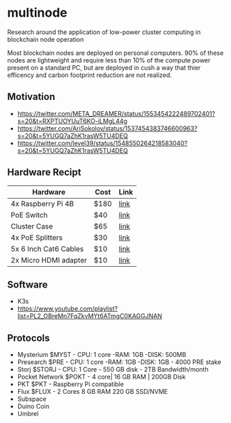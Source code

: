 # multinode
Research around the application of low-power cluster computing in blockchain node operation

Most blockchain nodes are deployed on personal computers. 90% of these nodes are lightweight and require less than 10% of the compute power present on a standard PC, but are deployed in cush a way that thier efficency and carbon footprint reduction are not realized. 

## Motivation 
* https://twitter.com/META_DREAMER/status/1553454222489702401?s=20&t=RXPTUOYUuT6KO-iLMgL44g
* https://twitter.com/AriSokolov/status/1537454383746600963?s=20&t=5YUGQ7aZhK1rasW5TU4DEQ
* https://twitter.com/level39/status/1548550264218583040?s=20&t=5YUGQ7aZhK1rasW5TU4DEQ

## Hardware Recipt
| Hardware | Cost | Link |
| ---------|------|----- |
| 4x Raspberry Pi 4B | $180 | [link](https://www.raspberrypi.com/products/raspberry-pi-4-model-b/) |
| PoE Switch | $40 | [link](https://www.amazon.com/TP-Link-Compliant-Shielded-Optimization-TL-SG1005P/dp/B07PPJTR15/ref=sr_1_9?crid=28RQ54F4P87PD&keywords=poe+switch&qid=1661007238&sprefix=poe+switch%2Caps%2C166&sr=8-9) |
| Cluster Case | $65 | [link](https://www.amazon.com/dp/B0B3WTQSGL?psc=1&ref=ppx_yo2ov_dt_b_product_details) |
| 4x PoE Splitters | $30 | [link](https://www.amazon.com/dp/B08HZFS3PM?psc=1&ref=ppx_yo2ov_dt_b_product_details) |
| 5x 6 Inch Cat6 Cables | $10 | [link](https://www.amazon.com/iMBAPrice-Mixed-Colors-Snagless-Ethernet/dp/B00FH7B76M/ref=sr_1_19?crid=1LVRCKAIUDJZ0&keywords=6+inch+cat6&qid=1673286552&s=industrial&sprefix=6+inch+cat6%2Cindustrial%2C107&sr=1-19) | 
| 2x Micro HDMI adapter | $10 | [link](https://www.amazon.com/GANA-Adapter-Female-Action-Supported/dp/B07K21HSQX/ref=sxin_14_pa_sp_search_thematic-asin_sspa?content-id=amzn1.sym.075b4844-907e-4733-ac4c-baaec37ffd39%3Aamzn1.sym.075b4844-907e-4733-ac4c-baaec37ffd39&crid=20HUJHZKHM69E&cv_ct_cx=micro+hdmi&keywords=micro+hdmi&pd_rd_i=B07K21HSQX&pd_rd_r=5ec13119-1361-4ba3-99bc-607726ab6542&pd_rd_w=X0LAq&pd_rd_wg=ziNXA&pf_rd_p=075b4844-907e-4733-ac4c-baaec37ffd39&pf_rd_r=ES6EMQK54824TFRVH382&qid=1673286630&sprefix=micro+hdmi%2Caps%2C115&sr=1-4-4a643ae4-6005-4b15-bc31-2c5125e2b25b-spons&psc=1) |

## Software 
* K3s
* https://www.youtube.com/playlist?list=PL2_OBreMn7FqZkvMYt6ATmgC0KAGGJNAN

## Protocols
* Mysterium $MYST - CPU: 1 core -RAM: 1GB -DISK: 500MB 
* Presearch $PRE - CPU: 1 core -RAM: 1GB -DISK: 1GB - 4000 PRE stake 
* Storj $STORJ - CPU: 1 Core - 550 GB disk - 2TB Bandwidth/month
* Pocket Network $POKT - 4 core| 16 GB RAM | 200GB Disk
* PKT $PKT - Raspberry Pi compatible
* Flux $FLUX - 2 Cores 8 GB RAM 220 GB SSD/NVME
* Subspace
* Duino Coin
* Umbrel
